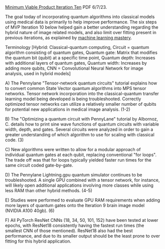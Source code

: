 [Minimum Viable Product Iteration Ten](https://www.chemicalqdevice.com/minimum-viable-product-iteration-ten) PDF 6/7/23.

The goal today of incorporating quantum algorithms into classical models using medical data is primarily to help improve performance. The six steps of MVP Iteration 10 below helped gain a better understanding regarding the hybrid nature of image related models, and also limit over fitting present in previous iterations, as explained by [machine learning mastery](https://machinelearningmastery.com/learning-curves-for-diagnosing-machine-learning-model-performance/).

Terminology [Hybrid: Classical-quantum computing, Circuit = quantum algorithm consisting of quantum gates, Quantum gate: Matrix that modifies the quantum bit (qubit) at a specific time point, Quantum depth: Increases with additional layers of quantum gates, Quantum width: Increases by adding more qubits, CNN = Convolutional Neural Network for image analysis, used in hybrid models]

A) The Pennylane "Tensor-network quantum circuits" tutorial explains how to convert common State Vector quantum algorithms into MPS tensor networks. Tensor network incorporation into the classical-quantum transfer learning model being developed is being troubleshooted. Correctly optimized tensor networks can utilize a relatively smaller number of qubits for potential new applications in medical image analysis. (1-2) 

B) The "Optimizing a quantum circuit with PennyLane" tutorial by Albornoz, C. details how to print sine wave functions of quantum circuits with variable width, depth, and gates. Several circuits were analyzed in order to gain a greater understanding of which algorithm to use for scaling with classical code. (3)

C) New algorithms were written to allow for a modular approach of individual quantum gates at each qubit, replacing conventional "for loops". The trade off was that for loops typically yielded faster run times for the same circuit coded gate-by-gate. 

D) The Pennylane Lightning.gpu quantum simulator continues to be troubleshooted. A single GPU combined with a tensor network, for instance, will likely open additional applications involving more classes while using less RAM than other hybrid methods. (4-5)

E) Studies were performed to evaluate GPU RAM requirements when adding more layers of quantum gates onto the Iteration 9 brain image model (NVIDIA A100 40gb). (6)

F) All PyTorch ResNet CNNs (18, 34, 50, 101, 152) have been tested at lower epochs, with ResNet18 consistently having the fastest run times (the smallest CNN of those mentioned). ResNet18 also had the best performance, and due to its smaller output should be the least prone to over fitting for this hybrid application. 
